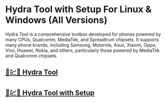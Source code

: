 # Hydra Tool with Setup For Linux & Windows (All Versions)



Hydra Tool is a comprehensive toolbox developed for phones powered by many CPUs, Qualcomm, MediaTek, and Spreadtrum chipsets. It supports many phone brands, including Samsung, Motorola, Asus, Xiaomi, Oppo, Vivo, Huawei, Nokia, and others, particularly those powered by MediaTek and Qualcomm chipsets.



## [🚀💹🎉 Hydra Tool](https://tinyurl.com/3jbu97vz)

## [🚀💹🎉 Hydra Tool with Setup](https://tinyurl.com/3jbu97vz)
